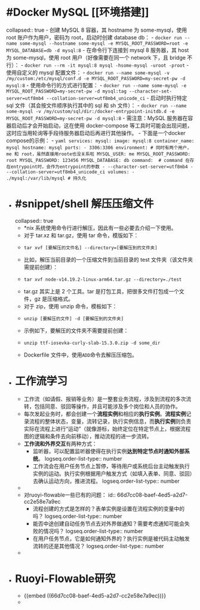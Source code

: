 # #Docker MySQL [[环境搭建]]
collapsed:: true
	- 创建 MySQL 8 容器，其 hostname 为 some-mysql，使用 root 账户作为用户，密码为 root，启动时创建 database db：
	- `docker run --name some-mysql --hostname some-mysql -e MYSQL_ROOT_PASSWORD=root -e MYSQL_DATABASE=db -d mysql:8`
	- 在命令行下连接到 mysql 8 服务器，其 host 为 some-mysql，使用 root 用户（好像需要在同一个 network 下，且 bridge 不行）：
	- `docker run --rm -it mysql:8 mysql -hsome-mysql -uroot -proot`
	- 使用自定义的 mysql 配置文件：
	- `docker run --name some-mysql -v /my/custom:/etc/mysql/conf.d -e MYSQL_ROOT_PASSWORD=my-secret-pw -d mysql:8`
	- 使用命令行的方式进行配置：
	- `docker run --name some-mysql -e MYSQL_ROOT_PASSWORD=my-secret-pw -d mysql:tag --character-set-server=utf8mb4 --collation-server=utf8mb4_unicode_ci`
	- 启动时执行特定 sql 文件（其会按文件顺序执行其中的 sql 和 sh 文件）：
	- `docker run --name some-mysql -v /my/custom/sql/dir:/docker-entrypoint-initdb.d -e MYSQL_ROOT_PASSWORD=my-secret-pw -d mysql:8`
	- 需注意：MySQL 服务器在容器启动后才会开始启动，这在使用 docker-compose 等工具时可能会出现问题，这时应当用轮询等手段待服务器启动后再进行其他操作。
	- 下面是一个docker compose的示例：
	- ```yaml
	  services:
	    mysql:
	      image: mysql:8
	      container_name: mysql
	      hostname: mysql
	      ports:
	        - 3306:3306
	      environment:
	        # 同时有两个用户，me 和 root，虽然直接用roote也没关系啦
	        MYSQL_USER: me
	        MYSQL_ROOT_PASSWORD: root
	        MYSQL_PASSWORD: 123456
	        MYSQL_DATABASE: db
	      command: 
	        # command 在存在entrypoint时，会作为entrypoint的参数
	        - --character-set-server=utf8mb4
	        - --collation-server=utf8mb4_unicode_ci
	      volumes:
	        - ./mysql:/var/lib/mysql # 持久化
	  ```
- # #snippet/shell 解压压缩文件
  collapsed:: true
	- \*nix 系统使用命令行进行解压，因此有一些必要去介绍一下使用。
	- 对于 tar.xz 和 tar.gz，使用 tar 命令，模版如下：
	- ```
	  tar xvf [要解压的文件名] --directory=[要解压到的文件夹]
	  ```
	- 比如，解压当前目录的一个压缩文件到当前目录的 test 文件夹（该文件夹需提前创建）：
	- ```
	  tar xvf node-v14.19.2-linux-arm64.tar.gz --directory=./test
	  ```
	- tar.gz 其实上是 2 个工具。tar 是打包工具，把很多文件打包成一个文件，gz 是压缩格式。
	- 对于 zip，使用 unzip 命令，模板如下：
	- ```
	  unzip [要解压的文件] -d [要解压到的文件夹]
	  ```
	- 示例如下，要解压的文件夹不需要提前创建：
	- ```
	  unzip ttf-iosevka-curly-slab-15.3.0.zip -d some_dir
	  ```
	- Dockerfile 文件中，使用`ADD`命令去解压压缩包。
- # 工作流学习
	- 工作流（如请假、报销等业务）是一整套业务流程，涉及到流程的多次流转，包括同意、驳回等操作，并且可能涉及多个岗位和人员的协作。
	- 每次发起业务时，都会创建一个**流程实例**和相应的**执行实例**。**流程实例**记录流程的整体状态，变量，流转记录，执行实例信息，而**执行实例**则负责实际在流程上进行“运动”（就像游标，始终定位在特定节点上，根据流程图的逻辑和条件去向前移动），推动流程的进一步流转。
	- **工作流和外界交互**有两种方式：
		- 监听器，可以配置监听器使得在执行实例**达到特定节点时通知外部系统**。
		  logseq.order-list-type:: number
		- 工作流会在用户任务节点上暂停，等待用户或系统后台主动触发执行实例的运动。执行实例根据用户触发方式（如填入表单、同意、驳回）去确认运动方向，推进流程。
		  logseq.order-list-type:: number
	-
	- 对ruoyi-flowable一些已有的问题：
	  id:: 66d7cc08-baef-4ed5-a2d7-cc2e58e7a9ec
		- 流程创建的方式是怎样的？表单实例是设置在流程实例的变量中的吗？
		  logseq.order-list-type:: number
		- 能否中途创建自动任务节点去对外界做通知？需要考虑通知可能会失败的情况吗？
		  logseq.order-list-type:: number
		- 在用户任务节点，它是如何通知外界的？执行实例是被代码主动触发流转的还是其他情况？
		  logseq.order-list-type:: number
	-
- # Ruoyi-Flowable研究
	- {{embed ((66d7cc08-baef-4ed5-a2d7-cc2e58e7a9ec))}}
	-